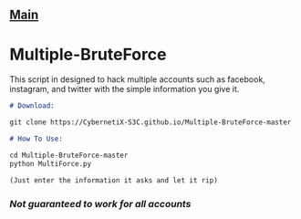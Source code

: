 ## [Main](https://CybernetiX-S3C.github.io)

# Multiple-BruteForce

This script in designed to hack multiple accounts such as facebook, instagram, and twitter with the simple information you give it.

```markdown
# Download:

git clone https://CybernetiX-S3C.github.io/Multiple-BruteForce-master

# How To Use:

cd Multiple-BruteForce-master
python MultiForce.py

(Just enter the information it asks and let it rip)
```

### _Not guaranteed to work for all accounts_
